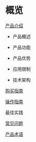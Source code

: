 # 概览

[产品介绍](ugn/Document/Introduction.md)

-   产品概述

- 产品功能

- 产品优势

-   应用限制
-   技术架构

[购买指南](ugn/Document/Purchase.md)

[操作指南](ugn/Document/Guide/Guide.md)

最佳实践

[常见问题](ugn/Document/Q&A.md)

[产品术语](/ugn/Document/glossary.md)

